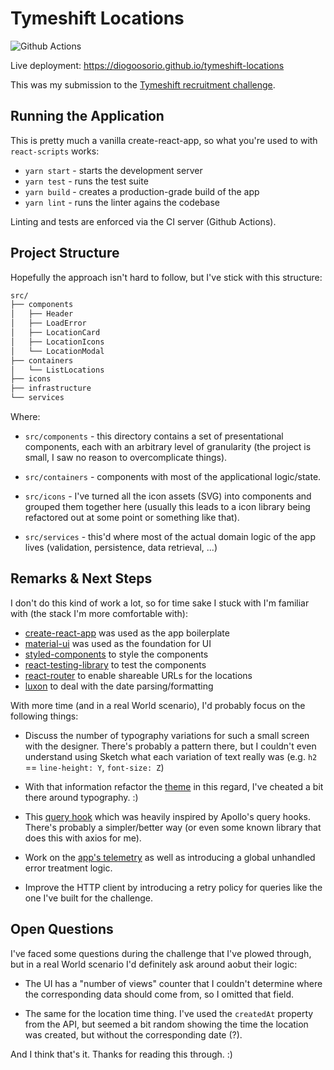 # Tymeshift Locations

![Github Actions](https://github.com/diogoosorio/tymeshift-locations/workflows/CI/CD/badge.svg)

Live deployment: https://diogoosorio.github.io/tymeshift-locations

This was my submission to the [Tymeshift recruitment challenge](https://github.com/Tymeshift/react-code-test).


## Running the Application

This is pretty much a vanilla create-react-app, so what you're used to with `react-scripts` works:

* `yarn start` - starts the development server
* `yarn test` - runs the test suite
* `yarn build` - creates a production-grade build of the app
* `yarn lint` - runs the linter agains the codebase

Linting and tests are enforced via the CI server (Github Actions).

## Project Structure

Hopefully the approach isn't hard to follow, but I've stick with this structure:

```sh
src/
├── components
│   ├── Header
│   ├── LoadError
│   ├── LocationCard
│   ├── LocationIcons
│   └── LocationModal
├── containers
│   └── ListLocations
├── icons
├── infrastructure
└── services
```

Where:

* `src/components` - this directory contains a set of presentational components, each with an arbitrary level of granularity (the project is small, I saw no reason to overcomplicate things).

* `src/containers` - components with most of the applicational logic/state.

* `src/icons` - I've turned all the icon assets (SVG) into components and grouped them together here (usually this leads to a icon library being refactored out at some point or something like that).

* `src/services` - this'd where most of the actual domain logic of the app lives (validation, persistence, data retrieval, ...)

## Remarks & Next Steps

I don't do this kind of work a lot, so for time sake I stuck with I'm familiar with (the stack I'm more comfortable with):

* [create-react-app](https://create-react-app.dev/) was used as the app boilerplate
* [material-ui](https://material-ui.com/) was used as the foundation for UI
* [styled-components](https://github.com/styled-components/styled-components) to style the components
* [react-testing-library](https://testing-library.com/docs/react-testing-library/intro/) to test the components
* [react-router](https://github.com/ReactTraining/react-router) to enable shareable URLs for the locations
* [luxon](https://moment.github.io/luxon/) to deal with the date parsing/formatting

With more time (and in a real World scenario), I'd probably focus on the following things:

* Discuss the number of typography variations for such a small screen with the designer. There's probably a pattern there, but I couldn't even understand using Sketch what each variation of text really was (e.g. `h2` == `line-height: Y`, `font-size: Z`)

* With that information refactor the [theme](./src/theme.ts) in this regard, I've cheated a bit there around typography. :)

* This [query hook](./src/containers/ListLocations/hooks.ts) which was heavily inspired by Apollo's query hooks. There's probably a simpler/better way (or even some known library that does this with axios for me).

* Work on the [app's telemetry](./src/infrastructure/logging.ts) as well as introducing a global unhandled error treatment logic.

* Improve the HTTP client by introducing a retry policy for queries like the one I've built for the challenge.

## Open Questions

I've faced some questions during the challenge that I've plowed through, but in a real World scenario I'd definitely ask around aobut their logic:

* The UI has a "number of views" counter that I couldn't determine where the corresponding data should come from, so I omitted that field.

* The same for the location time thing. I've used the `createdAt` property from the API, but seemed a bit random showing the time the location was created, but without the corresponding date (?).

And I think that's it. Thanks for reading this through. :)
